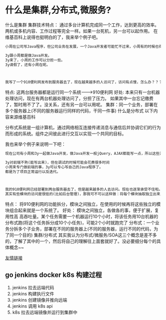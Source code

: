 # 什么是集群,分布式,微服务?

<imageX></imageX>

什么是集群
集群技术特点：
通过多台计算机完成同一个工作，达到更高的效率。
两机或多机内容、工作过程等完全一样。如果一台死机，另一台可以起作用。
在维基百科上说得也挺明白的了，我来举个例子吧。

```txt
小周在公司写Java程序，但公司业务在发展，一个Java开发者可能忙不过来，小周有的时候也得请个假呀。于是请了3y过去一起做Java开发。平时小周和3y就写Java程序，但3y可能有事要回学校一趟。没事，公司还有小周做Java开发呢，公司开发还能继续运作。

3y跟小周都是做Java开发。
3y来了，小周的工作可以分担一些。
3y请假了，还有小周在呢。



我写了一个910便利网发布到服务器去了，现在越来越多的人访问了，访问有点慢，怎么办？？？很简单，(只有充钱才能变强)，加配置吧(加cpu，加内存)。升级完配置之后，访问人数越来越多，于是发现又不禁用啦，在这台机器上加配置已经解决不了了，怎么办？？？很简单，(只有充钱才能变强)，我再买一台服务器，将910便利网也发布到新买的这台服务器上去。

```

特点: 这两台服务器都是运行同一个系统--->910便利网
好处:
本来只有一台机器处理访问，现在有两台机器处理访问了，分担了压力。
如果其中一台忘记缴费了，暂时用不了了。没关系，还有另一台可以用呢。
集群：同一个业务，部署在多个服务器上(不同的服务器运行同样的代码，干同一件事)
什么是分布式
以下内容来源维基百科

分布式系统是一组计算机，通过网络相互连接传递消息与通信后并协调它们的行为而形成的系统。组件之间彼此进行交互以实现一个共同的目标。

我也来举个例子来说明一下吧：

```txt
现在公司有小周和3y一起做Java开发，做Java开发一般jQuery，AJAX都能写一点，所以这些活都由我们来干。可是呢，3y对前端不是很熟，有的时候调试半天都调不出来。老板认为3y是真的菜！于是让小周专门来处理前端的事情。这样3y就高兴了，可以专心写自己的Java，前端就专门交由小周负责了。于是，小周和3y就变成了协作开发。

3y对前端不熟(能写出来)，但在调试的时候可能会花费很多时间
小周来专门做前端的事，3y可以专心写自己的Java程序了。
都是为了项目正常运行以及迭代。



我的910便利网已经部署到两台服务器去了，但是越来越多的人去访问。现在也逐渐承受不住啦。那现在怎么办啊？？那继续充钱变强？？作为一个理智的我，肯定得想想是哪里有问题。现在910便利网的模块有好几个，全都丢在同一个Tomcat里边。
其实有些模块的访问是很低的(比如后台管理)，那我可不可以这样做：将每个模块抽取独立出来，访问量大的模块用好的服务器装着，没啥人访问的模块用差的服务器装着。这样的好处是：一、资源合理利用了(没人访问的模块用性能差的服务器，访问量大的模块单独提升性能就好了)。二、耦合度降低了：每个模块独立出来，各干各的事(专业的人做专业的事)，便于扩展
```

特点：
将910便利网的功能拆分，模块之间独立，在使用的时候再将这些独立的模块组合起来就是一个系统了。
好处：
模块之间独立，各做各的事，便于扩展，复用性高
高吞吐量。某个任务需要一个机器运行10个小时，将该任务用10台机器的分布式跑(将这个任务拆分成10个小任务)，可能2个小时就跑完了
分布式：一个业务分拆多个子业务，部署在不同的服务器上(不同的服务器，运行不同的代码，为了同一个目的)
集群/分布式
其实我认为分布式/微服务/SOA这三个概念是差不多的，了解了其中的一个，然后将自己的理解往上面套就好了。没必要细分每个的具体概念~~

[友情链接](https://www.jianshu.com/p/d4fb16fafc2e)

## go jenkins docker k8s 构建过程

1. jenkins 拉去远端代码
2. jenkins 构建执行文件
3. jenkins 创建镜像并推向远端
4. jenkins 调用 k8s api
5. k8s 拉去远端镜像并运行到集群中

